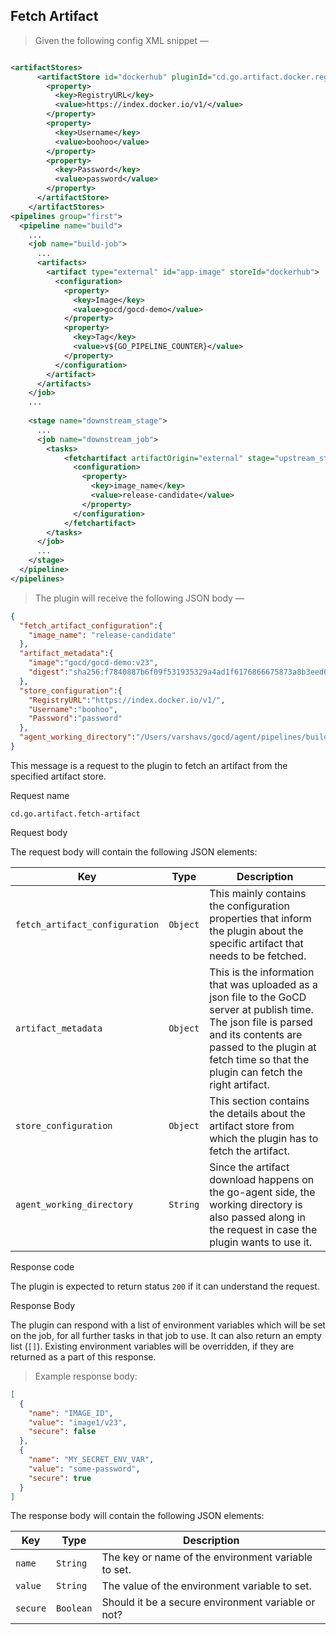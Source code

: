 ## Fetch Artifact

> Given the following config XML snippet —

```xml

<artifactStores>
      <artifactStore id="dockerhub" pluginId="cd.go.artifact.docker.registry">
        <property>
          <key>RegistryURL</key>
          <value>https://index.docker.io/v1/</value>
        </property>
        <property>
          <key>Username</key>
          <value>boohoo</value>
        </property>
        <property>
          <key>Password</key>
          <value>password</value>
        </property>
      </artifactStore>
    </artifactStores>
<pipelines group="first">
  <pipeline name="build">
    ...
    <job name="build-job">
      ...
      <artifacts>
        <artifact type="external" id="app-image" storeId="dockerhub">
          <configuration>
            <property>
              <key>Image</key>
              <value>gocd/gocd-demo</value>
            </property>
            <property>
              <key>Tag</key>
              <value>v${GO_PIPELINE_COUNTER}</value>
            </property>
          </configuration>
        </artifact>
      </artifacts>
    </job>
    ...
    
    <stage name="downstream_stage">
      ...
      <job name="downstream_job">
        <tasks>
            <fetchartifact artifactOrigin="external" stage="upstream_stage" job="build-job" artifactId="app-image">
              <configuration>
                <property>
                  <key>image_name</key>
                  <value>release-candidate</value>
                </property>
              </configuration>
            </fetchartifact>
        </tasks>
      </job>
      ...
    </stage>
  </pipeline>
</pipelines>
```

> The plugin will receive the following JSON body —

```json
{
  "fetch_artifact_configuration":{
    "image_name": "release-candidate"
  },
  "artifact_metadata":{
    "image":"gocd/gocd-demo:v23",
    "digest":"sha256:f7840887b6f09f531935329a4ad1f6176866675873a8b3eed6a5894573da8247"
  },
  "store_configuration":{
    "RegistryURL":"https://index.docker.io/v1/",
    "Username":"boohoo",
    "Password":"password"
  },
  "agent_working_directory":"/Users/varshavs/gocd/agent/pipelines/build"
}
```

This message is a request to the plugin to fetch an artifact from the specified artifact store.

<p class='request-name-heading'>Request name</p>

`cd.go.artifact.fetch-artifact`

<p class='request-body-heading'>Request body</p>

The request body will contain the following JSON elements:

<p class='attributes-table-follows'></p>

| Key                             | Type     | Description                                                                                                                                               |
| ------------------------------- | -------- | --------------------------------------------------------------------------------------------------------------------------------------------------------- |
| `fetch_artifact_configuration`  | `Object` | This mainly contains the configuration properties that inform the plugin about the specific artifact that needs to be fetched.                                                                  |
| `artifact_metadata`             | `Object` | This is the information that was uploaded as a json file to the GoCD server at publish time. The json file is parsed and its contents are passed to the plugin at fetch time so that the plugin can fetch the right artifact.                             |
| `store_configuration`           | `Object` | This section contains the details about the artifact store from which the plugin has to fetch the artifact.                                               |
| `agent_working_directory`       | `String` | Since the artifact download happens on the go-agent side, the working directory is also passed along in the request in case the plugin wants to use it.   |

<p class='response-code-heading'>Response code</p>

The plugin is expected to return status `200` if it can understand the request.

<p class='response-body-heading'>Response Body</p>

The plugin can respond with a list of environment variables which will be set on the job, for all further tasks in that job to use. It can also return an empty list (`[]`). Existing environment variables will be overridden, if they are returned as a part of this response.

> Example response body:

```json
[
  {
    "name": "IMAGE_ID",
    "value": "image1/v23",
    "secure": false
  },
  {
    "name": "MY_SECRET_ENV_VAR",
    "value": "some-password",
    "secure": true
  }
]
```

The response body will contain the following JSON elements:

<p class='attributes-table-follows'></p>

| Key      | Type      | Description                                         |
|----------|-----------|-----------------------------------------------------|
| `name`   | `String`  | The key or name of the environment variable to set. |
| `value`  | `String`  | The value of the environment variable to set.       |
| `secure` | `Boolean` | Should it be a secure environment variable or not?  |
